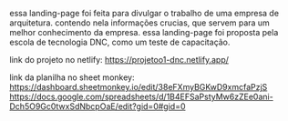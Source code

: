 essa landing-page foi feita para divulgar o trabalho de uma empresa de arquitetura.
contendo nela informações crucias, que servem para um melhor conhecimento da empresa.
essa landing-page foi proposta pela escola de tecnologia DNC, como um teste de capacitação.


link do projeto no netlify:  https://projetoo1-dnc.netlify.app/

link da planilha no sheet monkey: https://dashboard.sheetmonkey.io/edit/38eFXmyBGKwD9xmcfaPzjS
https://docs.google.com/spreadsheets/d/1B4EFSaPstyMw6zZEe0ani-Dch5O9Gc0twxSdNbcpOaE/edit?gid=0#gid=0
